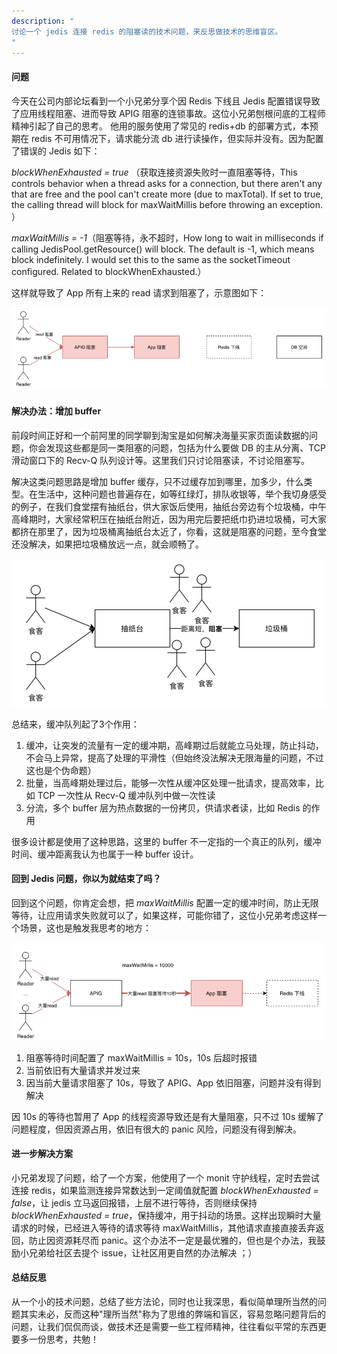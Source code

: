 ```yaml
---
description: "
讨论一个 jedis 连接 redis 的阻塞读的技术问题，来反思做技术的思维盲区。
"
---
```


#### 问题
今天在公司内部论坛看到一个小兄弟分享个因 Redis 下线且 Jedis 配置错误导致了应用线程阻塞、进而导致 APIG 阻塞的连锁事故。这位小兄弟刨根问底的工程师精神引起了自己的思考。 他用的服务使用了常见的 redis+db 的部署方式，本预期在 redis 不可用情况下，请求能分流 db 进行读操作，但实际并没有。因为配置了错误的 Jedis 如下：

*blockWhenExhausted = true* （获取连接资源失败时一直阻塞等待，This controls behavior when a thread asks for a connection, but there aren't any that are free and the pool can't create more (due to maxTotal). If set to true, the calling thread will block for maxWaitMillis before throwing an exception. ）

*maxWaitMillis = -1*（阻塞等待，永不超时，How long to wait in milliseconds if calling JedisPool.getResource() will block. The default is -1, which means block indefinitely. I would set this to the same as the socketTimeout configured. Related to blockWhenExhausted.）

这样就导致了 App 所有上来的 read 请求到阻塞了，示意图如下：

![img_2.png](../_draft/img_2.png)

#### 解决办法：增加 buffer
前段时间正好和一个前阿里的同学聊到淘宝是如何解决海量买家页面读数据的问题，你会发现这些都是同一类阻塞的问题，包括为什么要做 DB 的主从分离、TCP 滑动窗口下的 Recv-Q 队列设计等。这里我们只讨论阻塞读，不讨论阻塞写。

解决这类问题思路是增加 buffer 缓存，只不过缓存加到哪里，加多少，什么类型。在生活中，这种问题也普遍存在，如等红绿灯，排队收银等，举个我切身感受的例子，在我们食堂摆有抽纸台，供大家饭后使用，抽纸台旁边有个垃圾桶，中午高峰期时，大家经常积压在抽纸台附近，因为用完后要把纸巾扔进垃圾桶，可大家都挤在那里了，因为垃圾桶离抽纸台太近了，你看，这就是阻塞的问题，至今食堂还没解决，如果把垃圾桶放远一点，就会顺畅了。 

![img_3.png](../_draft/img_3.png)

总结来，缓冲队列起了3个作用：

1. 缓冲，让突发的流量有一定的缓冲期，高峰期过后就能立马处理，防止抖动，不会马上异常，提高了处理的平滑性（但始终没法解决无限海量的问题，不过这也是个伪命题）
2. 批量，当高峰期处理过后，能够一次性从缓冲区处理一批请求，提高效率，比如 TCP 一次性从 Recv-Q 缓冲队列中做一次性读
3. 分流，多个 buffer 层为热点数据的一份拷贝，供请求者读，比如 Redis 的作用

很多设计都是使用了这种思路，这里的 buffer 不一定指的一个真正的队列，缓冲时间、缓冲距离我认为也属于一种 buffer 设计。

#### 回到 Jedis 问题，你以为就结束了吗？
回到这个问题，你肯定会想，把 *maxWaitMillis* 配置一定的缓冲时间，防止无限等待，让应用请求失败就可以了，如果这样，可能你错了，这位小兄弟考虑这样一个场景，这也是触发我思考的地方：

![img_4.png](../_draft/img_4.png)
1. 阻塞等待时间配置了 maxWaitMillis = 10s，10s 后超时报错
2. 当前依旧有大量请求并发过来
3. 因当前大量请求阻塞了 10s，导致了 APIG、App 依旧阻塞，问题并没有得到解决

因 10s 的等待也暂用了 App 的线程资源导致还是有大量阻塞，只不过 10s 缓解了问题程度，但因资源占用，依旧有很大的 panic 风险，问题没有得到解决。

#### 进一步解决方案
小兄弟发现了问题，给了一个方案，他使用了一个 monit 守护线程，定时去尝试连接 redis，如果监测连接异常数达到一定阈值就配置 *blockWhenExhausted = false*，让 jedis 立马返回报错，上层不进行等待，否则继续保持 *blockWhenExhausted = true*，保持缓冲，用于抖动的场景。这样出现瞬时大量请求的时候，已经进入等待的请求等待 maxWaitMillis，其他请求直接直接丢弃返回，防止因资源耗尽而 panic。这个办法不一定是最优雅的，但也是个办法，我鼓励小兄弟给社区去提个 issue，让社区用更自然的办法解决 ；）

#### 总结反思
从一个小的技术问题，总结了些方法论，同时也让我深思，看似简单理所当然的问题其实未必，反而这种"理所当然"称为了思维的弊端和盲区，容易忽略问题背后的问题，让我们侃侃而谈，做技术还是需要一些工程师精神，往往看似平常的东西更要多一份思考，共勉！


